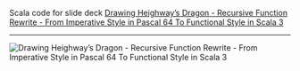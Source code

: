 Scala code for slide deck [Drawing Heighway’s Dragon - Recursive Function Rewrite - From Imperative Style in Pascal 64 To Functional Style in Scala 3](https://fpilluminated.org/deck/256)

---

![Drawing Heighway’s Dragon - Recursive Function Rewrite - From Imperative Style in Pascal 64 To Functional Style in Scala 3](https://fpilluminated.s3.eu-west-2.amazonaws.com/slide-decks/2025-03-02-drawing-heighways-dragon--recursive-function-rewrite--from-imperative-style-in-pascal-64-to-functional-style-in-scala-3/2025-03-02-drawing-heighways-dragon--recursive-function-rewrite--from-imperative-style-in-pascal-64-to-functional-style-in-scala-3-first-slide-large.png)
